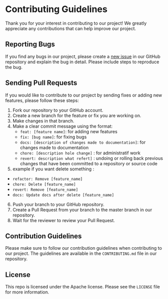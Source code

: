 # Contributing Guidelines

Thank you for your interest in contributing to our project! We greatly appreciate any contributions that can help improve our project.

## Reporting Bugs

If you find any bugs in our project, please create a [new issue](https://github.com/muryp/nvim-conf-lua/issues) in our GitHub repository and explain the bug in detail. Please include steps to reproduce the bug.

## Sending Pull Requests

If you would like to contribute to our project by sending fixes or adding new features, please follow these steps:

1. Fork our repository to your GitHub account.
2. Create a new branch for the feature or fix you are working on.
3. Make changes in that branch.
4. Make a clear commit message using the format:
   * `feat: [feature name]`: for adding new features
   * `fix: [bug name]`: for fixing bugs
   * `docs: [description of changes made to documentation]`: for changes made to documentation
   * `chore: [description hole change]` : for administratif work
   * `revert: description what refert]` : undoing or rolling back previous changes that have been committed to a repository or source code
5. example if you want delete something :
  * `refactor: Remove [feature_name]`
  * `chore: Delete [feature_name]`
  * `revert: Remove [feature_name]`
  * `docs: Update docs after delete [feature_name]`
6. Push your branch to your GitHub repository.
7. Create a Pull Request from your branch to the master branch in our repository.
8. Wait for the reviewer to review your Pull Request.

## Contribution Guidelines

Please make sure to follow our contribution guidelines when contributing to our project. The guidelines are available in the `CONTRIBUTING.md` file in our repository.

## License

This repo is licensed under the Apache license. Please see the `LICENSE` file for more information.
